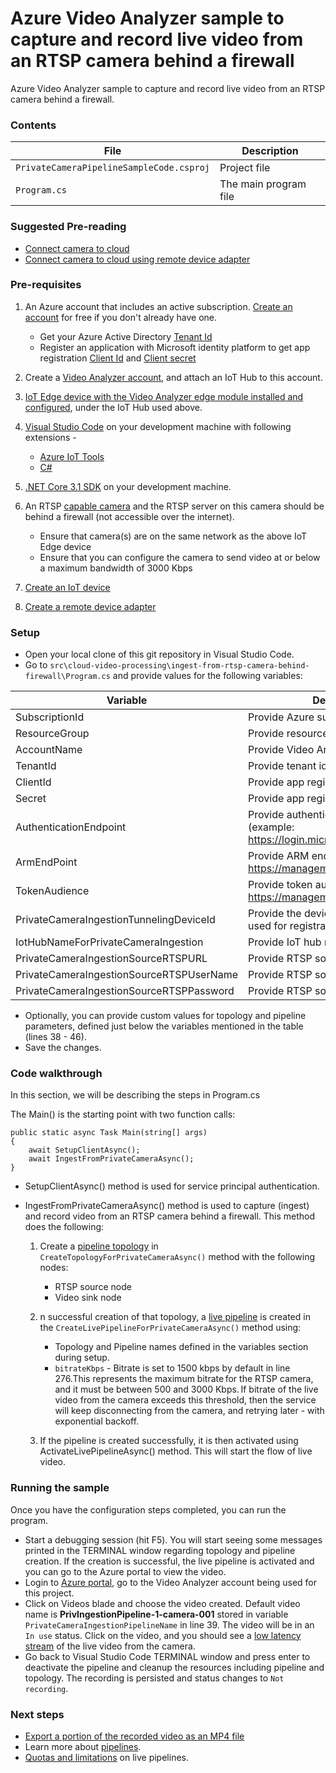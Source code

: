 # Azure Video Analyzer sample to capture and record live video from an RTSP camera behind a firewall  

Azure Video Analyzer sample to capture and record live video from an RTSP camera behind a firewall. 

### Contents

| File             | Description                                                   |
|-------------------------|---------------------------------------------------------------|
| `PrivateCameraPipelineSampleCode.csproj`| Project file                                                 |
| `Program.cs`            | The main program file                                         |

### Suggested Pre-reading
* [Connect camera to cloud](https://review.docs.microsoft.com/azure/azure-video-analyzer/video-analyzer-docs/cloud/connect-cameras-to-cloud?branch=release-ignite-video-analyzer)
* [Connect camera to cloud using remote device adapter](https://review.docs.microsoft.com/en-us/azure/azure-video-analyzer/video-analyzer-docs/cloud/use-remote-device-adapter?branch=release-ignite-video-analyzer)

### Pre-requisites

1. An Azure account that includes an active subscription. [Create an account](https://azure.microsoft.com/free/?WT.mc_id=A261C142F) for free if you don't already have one.
    * Get your Azure Active Directory [Tenant Id](https://docs.microsoft.com/azure/active-directory/fundamentals/active-directory-how-to-find-tenant)
    * Register an application with Microsoft identity platform to get app registration [Client Id](https://docs.microsoft.com/azure/active-directory/develop/quickstart-register-app#register-an-application) and [Client secret](https://docs.microsoft.com/azure/active-directory/develop/quickstart-register-app#add-a-client-secret)

1. Create a [Video Analyzer account](https://docs.microsoft.com/azure/azure-video-analyzer/video-analyzer-docs/create-video-analyzer-account?tabs=portal), and attach an IoT Hub to this account.

1.  [IoT Edge device with the Video Analyzer edge module installed and configured](https://review.docs.microsoft.com/en-us/azure/azure-video-analyzer/video-analyzer-docs/edge/deploy-iot-edge-device?branch=release-ignite-video-analyzer), under the IoT Hub used above.

1. [Visual Studio Code](https://code.visualstudio.com/) on your development machine with following extensions -
    * [Azure IoT Tools](https://marketplace.visualstudio.com/items?itemName=vsciot-vscode.azure-iot-tools)
    * [C#](https://marketplace.visualstudio.com/items?itemName=ms-dotnettools.csharp)

1. [.NET Core 3.1 SDK](https://dotnet.microsoft.com/download/dotnet-core/3.1) on your development machine.

1. An RTSP [capable camera](https://aka.ms/service-supported-cameras) and the RTSP server on this camera should be behind a firewall (not accessible over the internet).
    * Ensure that camera(s) are on the same network as the above IoT Edge device
    * Ensure that you can configure the camera to send video at or below a maximum bandwidth of 3000 Kbps

1. [Create an IoT device](https://review.docs.microsoft.com/en-us/azure/azure-video-analyzer/video-analyzer-docs/cloud/use-remote-device-adapter?branch=release-ignite-video-analyzer#create-an-iot-device)

1. [Create a remote device adapter](https://review.docs.microsoft.com/en-us/azure/azure-video-analyzer/video-analyzer-docs/cloud/use-remote-device-adapter?branch=release-ignite-video-analyzer#create-a-remote-device-adapter)

### Setup

- Open your local clone of this git repository in Visual Studio Code.
- Go to `src\cloud-video-processing\ingest-from-rtsp-camera-behind-firewall\Program.cs` and provide values for the following variables:

| Variable       | Description                                |
|----------------------|--------------------------------------------|
| SubscriptionId | Provide Azure subscription Id    |
| ResourceGroup | Provide resource group name |
| AccountName | Provide Video Analyzer account name |
| TenantId | Provide tenant id |
| ClientId | Provide app registration client id |
| Secret | Provide app registration client secret |
| AuthenticationEndpoint | Provide authentication end point (example: https://login.microsoftonline.com) |
| ArmEndPoint | Provide ARM end point (example: https://management.azure.com) |
| TokenAudience | Provide token audience (example: https://management.core.windows.net) |
| PrivateCameraIngestionTunnelingDeviceId | Provide the device Id for your camera used for registration |
| IotHubNameForPrivateCameraIngestion | Provide IoT hub name |
| PrivateCameraIngestionSourceRTSPURL | Provide RTSP source url  |
| PrivateCameraIngestionSourceRTSPUserName | Provide RTSP source username |
| PrivateCameraIngestionSourceRTSPPassword | Provide RTSP source password |

- Optionally, you can provide custom values for topology and pipeline parameters, defined just below the variables mentioned in the table (lines 38 - 46).
- Save the changes.

### Code walkthrough

In this section, we will be describing the steps in Program.cs

The Main() is the starting point with two function calls:

```
public static async Task Main(string[] args)
{
    await SetupClientAsync();
    await IngestFromPrivateCameraAsync();
}
```

- SetupClientAsync() method is used for service principal authentication.
- IngestFromPrivateCameraAsync() method is used to capture (ingest) and record video from an RTSP camera behind a firewall. This method does the following:

    1. Create a [pipeline topology](https://docs.microsoft.com/azure/azure-video-analyzer/video-analyzer-docs/pipeline) in `CreateTopologyForPrivateCameraAsync()` method with the following nodes:
        *  RTSP source node
        *  Video sink node

    1. n successful creation of that topology, a [live pipeline](https://docs.microsoft.com/azure/azure-video-analyzer/video-analyzer-docs/pipeline) is created in the `CreateLivePipelineForPrivateCameraAsync()` method using: 
        * Topology and Pipeline names defined in the variables section during setup.
        *  `bitrateKbps` - Bitrate is set to 1500 kbps by default in line 276.This represents the maximum bitrate for the RTSP camera, and it must be between 500 and 3000 Kbps. If bitrate of the live video from the camera exceeds this threshold, then the service will keep disconnecting from the camera, and retrying later - with exponential backoff.

    1. If the pipeline is created successfully, it is then activated using ActivateLivePipelineAsync() method. This will start the flow of live video.

### Running the sample

Once you have the configuration steps completed, you can run the program.

- Start a debugging session (hit F5). You will start seeing some messages printed in the TERMINAL window regarding topology and pipeline creation. If the creation is successful, the live pipeline is activated and you can go to the Azure portal to view the video.
- Login to [Azure portal](https://portal.azure.com/), go to the Video Analyzer account being used for this project.
- Click on Videos blade and choose the video created. Default video name is **PrivIngestionPipeline-1-camera-001** stored in variable `PrivateCameraIngestionPipelineName` in line 39. The video will be in an `In use` status.  Click on the video, and you should see a [low latency stream](https://docs.microsoft.com/azure/azure-video-analyzer/video-analyzer-docs/playback-recordings-how-to.md#low-latency-streaming) of the live video from the camera.
- Go back to Visual Studio Code TERMINAL window and press enter to deactivate the pipeline and cleanup the resources including pipeline and topology. The recording is persisted and status changes to `Not recording`.

### Next steps

- [Export a portion of the recorded video as an MP4 file](../../src/video-export)
- Learn more about [pipelines](https://docs.microsoft.com/azure/azure-video-analyzer/video-analyzer-docs/pipeline).
- [Quotas and limitations](https://aka.ms/livequota) on live pipelines.
